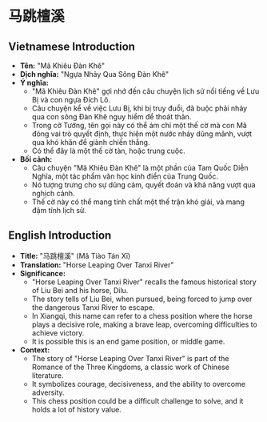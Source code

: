# 马跳檀溪

## Vietnamese Introduction

* **Tên:** "Mã Khiêu Đàn Khê"
* **Dịch nghĩa:** "Ngựa Nhảy Qua Sông Đàn Khê"
* **Ý nghĩa:**
    * "Mã Khiêu Đàn Khê" gợi nhớ đến câu chuyện lịch sử nổi tiếng về Lưu Bị và con ngựa Đích Lô.
    * Câu chuyện kể về việc Lưu Bị, khi bị truy đuổi, đã buộc phải nhảy qua con sông Đàn Khê nguy hiểm để thoát thân.
    * Trong cờ Tướng, tên gọi này có thể ám chỉ một thế cờ mà con Mã đóng vai trò quyết định, thực hiện một nước nhảy dũng mãnh, vượt qua khó khăn để giành chiến thắng.
    * Có thể đây là một thế cờ tàn, hoặc trung cuộc.
* **Bối cảnh:**
    * Câu chuyện "Mã Khiêu Đàn Khê" là một phần của Tam Quốc Diễn Nghĩa, một tác phẩm văn học kinh điển của Trung Quốc.
    * Nó tượng trưng cho sự dũng cảm, quyết đoán và khả năng vượt qua nghịch cảnh.
    * Thế cờ này có thể mang tính chất một thế trận khó giải, và mang đậm tính lịch sử.

## English Introduction

* **Title:** "马跳檀溪" (Mǎ Tiào Tán Xī)
* **Translation:** "Horse Leaping Over Tanxi River"
* **Significance:**
    * "Horse Leaping Over Tanxi River" recalls the famous historical story of Liu Bei and his horse, Dilu.
    * The story tells of Liu Bei, when pursued, being forced to jump over the dangerous Tanxi River to escape.
    * In Xiangqi, this name can refer to a chess position where the horse plays a decisive role, making a brave leap, overcoming difficulties to achieve victory.
    * It is possible this is an end game position, or middle game.
* **Context:**
    * The story of "Horse Leaping Over Tanxi River" is part of the Romance of the Three Kingdoms, a classic work of Chinese literature.
    * It symbolizes courage, decisiveness, and the ability to overcome adversity.
    * This chess position could be a difficult challenge to solve, and it holds a lot of history value.
